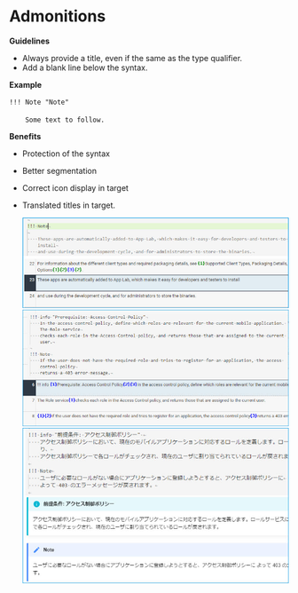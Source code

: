 # Admonitions

**Guidelines**

* Always provide a title, even if the same as the type qualifier.
* Add a blank line below the syntax.

**Example**
```
!!! Note "Note"

    Some text to follow.
```
**Benefits**

* Protection of the syntax
* Better segmentation
* Correct icon display in target
* Translated titles in target.

    ![linebreak](images/admonitions_linebreak.jpg)
    ![linebreak](images/admonitions_linebreak_02.jpg)
    ![note](images/admonitions_01_title.jpg)


